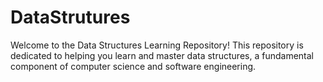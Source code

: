 # DataStrutures
Welcome to the Data Structures Learning Repository! This repository is dedicated to helping you learn and master data structures, a fundamental component of computer science and software engineering.
